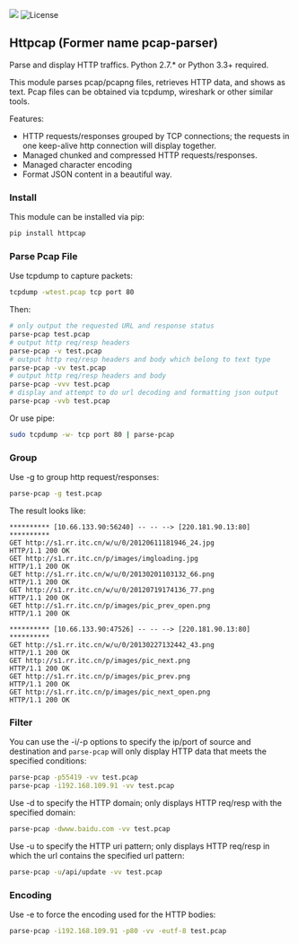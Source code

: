 [![](https://travis-ci.org/caoqianli/pcap-parser.svg)](https://travis-ci.org/caoqianli/pcap-parser) 
![License](https://img.shields.io/badge/licence-Simplified%20BSD-blue.svg?style=flat)

## Httpcap (Former name pcap-parser)
Parse and display HTTP traffics. Python 2.7.* or Python 3.3+ required.

This module parses pcap/pcapng files, retrieves HTTP data, and shows as text.
Pcap files can be obtained via tcpdump, wireshark or other similar tools.

Features:

* HTTP requests/responses grouped by TCP connections; the requests in one keep-alive http connection will display together.
* Managed chunked and compressed HTTP requests/responses.
* Managed character encoding
* Format JSON content in a beautiful way.

### Install
This module can be installed via pip:
```sh
pip install httpcap
```

### Parse Pcap File

Use tcpdump to capture packets:
```sh
tcpdump -wtest.pcap tcp port 80
```
Then:
```sh
# only output the requested URL and response status
parse-pcap test.pcap
# output http req/resp headers
parse-pcap -v test.pcap
# output http req/resp headers and body which belong to text type
parse-pcap -vv test.pcap
# output http req/resp headers and body
parse-pcap -vvv test.pcap
# display and attempt to do url decoding and formatting json output
parse-pcap -vvb test.pcap
```
Or use pipe:
```sh
sudo tcpdump -w- tcp port 80 | parse-pcap 
```

### Group
Use -g to group http request/responses: 
```sh
parse-pcap -g test.pcap
```
The result looks like:
```
********** [10.66.133.90:56240] -- -- --> [220.181.90.13:80] **********
GET http://s1.rr.itc.cn/w/u/0/20120611181946_24.jpg
HTTP/1.1 200 OK
GET http://s1.rr.itc.cn/p/images/imgloading.jpg
HTTP/1.1 200 OK
GET http://s1.rr.itc.cn/w/u/0/20130201103132_66.png
HTTP/1.1 200 OK
GET http://s1.rr.itc.cn/w/u/0/20120719174136_77.png
HTTP/1.1 200 OK
GET http://s1.rr.itc.cn/p/images/pic_prev_open.png
HTTP/1.1 200 OK

********** [10.66.133.90:47526] -- -- --> [220.181.90.13:80] **********
GET http://s1.rr.itc.cn/w/u/0/20130227132442_43.png
HTTP/1.1 200 OK
GET http://s1.rr.itc.cn/p/images/pic_next.png
HTTP/1.1 200 OK
GET http://s1.rr.itc.cn/p/images/pic_prev.png
HTTP/1.1 200 OK
GET http://s1.rr.itc.cn/p/images/pic_next_open.png
HTTP/1.1 200 OK
```

### Filter
You can use the -i/-p options to specify the ip/port of source and destination and `parse-pcap` will only display HTTP data that meets the specified conditions:
```sh
parse-pcap -p55419 -vv test.pcap
parse-pcap -i192.168.109.91 -vv test.pcap
```
Use -d to specify the HTTP domain; only displays HTTP req/resp with the specified domain:
```sh
parse-pcap -dwww.baidu.com -vv test.pcap
```
Use -u to specify the HTTP uri pattern; only displays HTTP req/resp in which the url contains the specified url pattern:
```sh
parse-pcap -u/api/update -vv test.pcap
```

### Encoding
Use -e to force the encoding used for the HTTP bodies:
```sh
parse-pcap -i192.168.109.91 -p80 -vv -eutf-8 test.pcap
```
